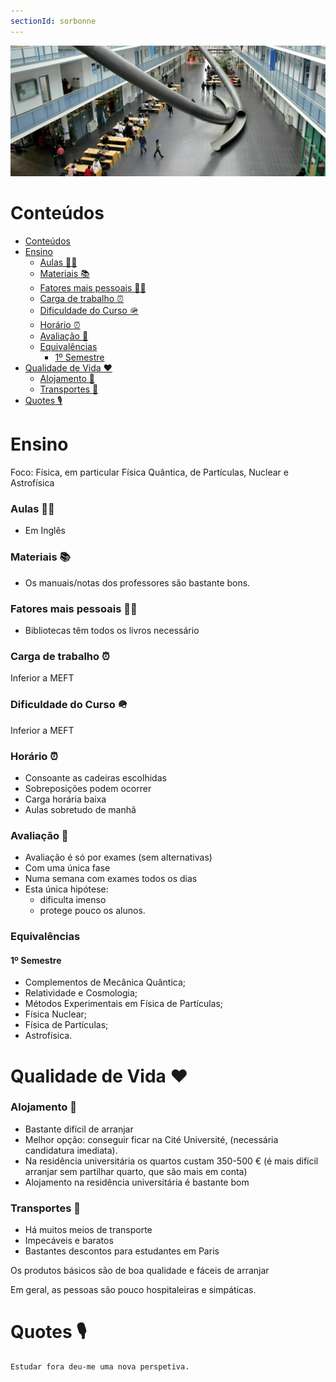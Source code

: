 ```yaml
---
sectionId: sorbonne
---
```


<img src="images/tum.webp" alt="TUM" class="rounded-image">

# Conteúdos

-   [Conteúdos](#conteúdos)
-   [Ensino](#ensino)
    -   [Aulas 👩‍🏫](#aulas-)
    -   [Materiais 📚](#materiais-)
    -   [Fatores mais pessoais 🙍‍♂️](#fatores-mais-pessoais-️)
    -   [Carga de trabalho ⏰](#carga-de-trabalho-)
    -   [Dificuldade do Curso 🪖](#dificuldade-do-curso-)
    -   [Horário ⏰](#horário-)
    -   [Avaliação 🧐](#avaliação-)
    -   [Equivalências](#equivalências)
        -   [1º Semestre](#1º-semestre)
-   [Qualidade de Vida ❤️](#qualidade-de-vida-️)
    -   [Alojamento 🏡](#alojamento-)
    -   [Transportes 🚌](#transportes-)
-   [Quotes 🎙️](#quotes-️)

# Ensino

Foco: Física, em particular Física Quântica, de Partículas, Nuclear e Astrofísica

### Aulas 👩‍🏫

-   Em Inglês

### Materiais 📚

-   Os manuais/notas dos professores são bastante bons.

### Fatores mais pessoais 🙍‍♂️

-   Bibliotecas têm todos os livros necessário

### Carga de trabalho ⏰

Inferior a MEFT

### Dificuldade do Curso 🪖

Inferior a MEFT

### Horário ⏰

-   Consoante as cadeiras escolhidas
-   Sobreposições podem ocorrer
-   Carga horária baixa
-   Aulas sobretudo de manhã

### Avaliação 🧐

-   Avaliação é só por exames (sem alternativas)
-   Com uma única fase
-   Numa semana com exames todos os dias
-   Esta única hipótese:
    -   dificulta imenso
    -   protege pouco os alunos.

### Equivalências

#### 1º Semestre

-   Complementos de Mecânica Quântica;
-   Relatividade e Cosmologia;
-   Métodos Experimentais em Física de Partículas;
-   Física Nuclear;
-   Física de Partículas;
-   Astrofísica.

# Qualidade de Vida ❤️

### Alojamento 🏡

-   Bastante difícil de arranjar
-   Melhor opção: conseguir ficar na Cité Université, (necessária candidatura imediata).
-   Na residência universitária os quartos custam 350-500 € (é mais difícil arranjar sem partilhar quarto, que são mais em conta)
-   Alojamento na residência universitária é bastante bom

### Transportes 🚌

-   Há muitos meios de transporte
-   Impecáveis e baratos
-   Bastantes descontos para estudantes em Paris

Os produtos básicos são de boa qualidade e fáceis de arranjar

Em geral, as pessoas são pouco hospitaleiras e simpáticas.

# Quotes 🎙️

```
Estudar fora deu-me uma nova perspetiva.
```

